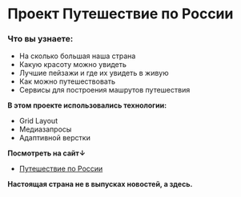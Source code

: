 # Проект Путешествие по России

### Что вы узнаете:
* На сколько большая наша страна
* Какую красоту можно увидеть
* Лучшие пейзажи и где их увидеть в живую
* Как можно путешествовать 
* Сервисы для построения машрутов путешествия  

**В этом проекте использовались технологии:**

* Grid Layout
* Медиазапросы
* Адаптивной верстки

**Посмотреть на сайт↓**

* [Путешествие по России](https://glazkovpavel.github.io/russian-travel/)


**Настоящая страна не в выпусках новостей, а здесь.**

